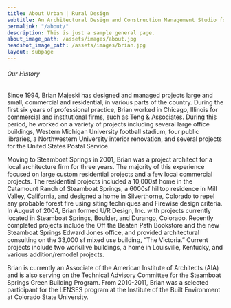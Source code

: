 ```yaml
---
title: About Urban | Rural Design
subtitle: An Architectural Design and Construction Management Studio for Residential and Commercial Projects.
permalink: "/about/"
description: This is just a sample general page.
about_image_path: /assets/images/about.jpg
headshot_image_path: /assets/images/brian.jpg
layout: subpage
---
```


###### Our History

Since 1994, Brian Majeski has designed and managed projects large and small, commercial and residential, in various parts of the country.  During the first six years of professional practice, Brian worked in Chicago, Illinois for commercial and institutional firms, such as Teng & Associates. During this period, he worked on a variety of projects including several large office buildings, Western Michigan University football stadium, four public libraries, a Northwestern University interior renovation, and several projects for the United States Postal Service.
 
Moving to Steamboat Springs in 2001, Brian was a project architect for a local architecture firm for three years.  The majority of this experience focused on large custom residential projects and a few local commercial projects.  The residential projects included a 10,000sf home in the Catamount Ranch of Steamboat Springs, a 6000sf hilltop residence in Mill Valley, California, and designed a home in Silverthorne, Colorado to repel any probable forest fire using siting techniques and Firewise design criteria.
In August of 2004, Brian formed U/R Design, Inc. with projects currently located in Steamboat Springs, Boulder, and Durango, Colorado. Recently completed projects include the Off the Beaten Path Bookstore and the new Steamboat Springs Edward Jones office, and provided architectural consulting on the 33,000 sf mixed use building, “The Victoria.” Current projects include two work/live buildings, a home in Louisville, Kentucky, and various addition/remodel projects.
 
Brian is currently an Associate of the American Institute of Architects (AIA) and is also serving on the Technical Advisory Committee for the Steamboat Springs Green Building Program.  From 2010-2011, Brian was a selected participant for the LENSES program at the Institute of the Built Environment at Colorado State University.